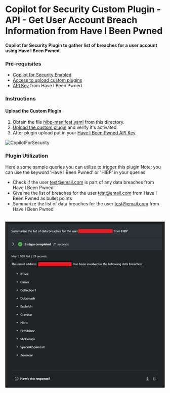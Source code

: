 # Copilot for Security Custom Plugin - API - Get User Account Breach Information from Have I Been Pwned

#### Copilot for Security Plugin to gather list of breaches for a user account using Have I Been Pwned

### Pre-requisites

* [Copilot for Security Enabled](https://learn.microsoft.com/en-us/security-copilot/get-started-security-copilot#onboarding-to-microsoft-security-copilot)
* [Access to upload custom plugins](https://learn.microsoft.com/en-us/security-copilot/manage-plugins?tabs=securitycopilotplugin#managing-custom-plugins)
* [API Key](https://haveibeenpwned.com/API/Key) from Have I Been Pwned

### Instructions
#### Upload the Custom Plugin

1. Obtain the file [hibp-manifest.yaml](https://github.com/Azure/Copilot-For-Security/blob/main/Plugins/Community%20Based%20Plugins/HaveIBeenPwned/hibp-manifest.yaml) from this directory.
2. [Upload the custom plugin](https://learn.microsoft.com/en-us/security-copilot/manage-plugins?tabs=securitycopilotplugin#add-custom-plugins) and verify it's activated.
3. After plugin upload put in your [Have I Been Pwned API Key](https://learn.microsoft.com/en-us/security-copilot/plugin_api#configure-authentication-1).

![CopilotForSecurity](https://learn.microsoft.com/en-us/security-copilot/media/add-plugin-button.png)

### Plugin Utilization

Here's some sample queries you can utilize to trigger this plugin
Note: you can use the keyword 'Have I Been Pwned' or 'HIBP' in your queries

* Check if the user test@email.com is part of any data breaches from Have I Been Pwned
* Give me the list of breaches for the user test@email.com from Have I Been Pwned as bullet points
* Summarize the list of data breaches for the user test@email.com from Have I Been Pwned
<br>
<img src="https://github.com/Azure/Copilot-For-Security/blob/main/Plugins/Community%20Based%20Plugins/Images/hibp-example-screenshot.png"/>
